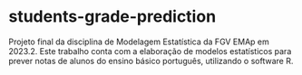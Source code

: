 # students-grade-prediction

Projeto final da disciplina de Modelagem Estatística da FGV EMAp em 2023.2. 
Este trabalho conta com a elaboração de modelos estatísticos para prever notas de alunos do ensino básico português, utilizando o software R. 